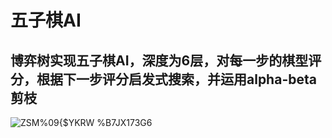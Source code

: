 # 五子棋AI
## 博弈树实现五子棋AI，深度为6层，对每一步的棋型评分，根据下一步评分启发式搜索，并运用alpha-beta剪枝
![ZSM%09{$YKRW %B7JX173G6](https://user-images.githubusercontent.com/86156654/199506963-15ae3e8b-e580-490e-a84d-f03bfd937730.png)
